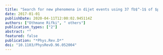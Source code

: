 ```yaml
---
title: "Search for new phenomena in dijet events using 37 fb$^-1$ of $pp$ collision data collected at $sqrts=$13 TeV with the ATLAS detector"
date: 2017-01-01
publishDate: 2020-04-11T12:00:02.945114Z
authors: ["Othmane Rifki", " others"]
publication_types: ["2"]
abstract: ""
featured: false
publication: "*Phys.Rev.D*"
doi: "10.1103/PhysRevD.96.052004"
---
```


